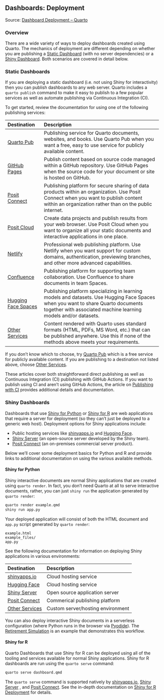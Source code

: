 ## Dashboards: Deployment

Source: [Dashboard Deployment – Quarto](https://quarto.org/docs/dashboards/deployment.html)

### Overview

There are a wide variety of ways to deploy dashboards created using Quarto. The mechanics of deployment are different depending on whether you are publishing a [Static Dashboard](#static-dashboards) (with no server dependencies) or a [Shiny Dashboard](#shiny-dashboards). Both scenarios are covered in detail below.

### Static Dashboards

If you are deploying a static dashboard (i.e. not using Shiny for interactivity) then you can publish dashboards to any web server. Quarto includes a `quarto publish` command to make it easy to publish to a few popular services as well as automate publishing via Continuous Integration (CI).

To get started, review the documentation for using one of the following publishing services:

| Destination    | Description                                                                                                                                     |
| :------------- | :---------------------------------------------------------------------------------------------------------------------------------------------- |
| [Quarto Pub](https://quarto.org/docs/publishing/quarto-pub.html)     | Publishing service for Quarto documents, websites, and books. Use Quarto Pub when you want a free, easy to use service for publicly available content. |
| [GitHub Pages](https://quarto.org/docs/publishing/github-pages.html) | Publish content based on source code managed within a GitHub repository. Use GitHub Pages when the source code for your document or site is hosted on GitHub. |
| [Posit Connect](https://quarto.org/docs/publishing/rstudio-connect.html)| Publishing platform for secure sharing of data products within an organization. Use Posit Connect when you want to publish content within an organization rather than on the public internet. |
| [Posit Cloud](https://quarto.org/docs/publishing/posit-cloud.html)   | Create data projects and publish results from your web browser. Use Posit Cloud when you want to organize all your static documents and interactive applications in one place. |
| [Netlify](https://quarto.org/docs/publishing/netlify.html)        | Professional web publishing platform. Use Netlify when you want support for custom domains, authentication, previewing branches, and other more advanced capabilities. |
| [Confluence](https://quarto.org/docs/publishing/confluence.html)   | Publishing platform for supporting team collaboration. Use Confluence to share documents in team Spaces.                                                      |
| [Hugging Face Spaces](https://quarto.org/docs/publishing/hugging-face.html)| Publishing platform specializing in learning models and datasets. Use Hugging Face Spaces when you want to share Quarto documents together with associated machine learning models and/or datasets. |
| [Other Services](https://quarto.org/docs/publishing/other.html)   | Content rendered with Quarto uses standard formats (HTML, PDFs, MS Word, etc.) that can be published anywhere. Use this if none of the methods above meets your requirements. |

If you don’t know which to choose, try [Quarto Pub](https://quarto.org/docs/publishing/quarto-pub.html) which is a free service for publicly available content. If you are publishing to a destination not listed above, choose [Other Services](https://quarto.org/docs/publishing/other.html).

These articles cover both straightforward direct publishing as well as Continuous Integration (CI) publishing with GitHub Actions. If you want to publish using CI and aren’t using GitHub Actions, the article on [Publishing with CI](https://quarto.org/docs/publishing/ci.html) provides additional details and documentation.

### Shiny Dashboards

Dashboards that use [Shiny for Python](https://quarto.org/docs/dashboards/interactivity/shiny-python/) or [Shiny for R](https://quarto.org/docs/dashboards/interactivity/shiny-r/) are web applications that require a server for deployment (so they can’t just be deployed to a generic web host). Deployment options for Shiny applications include:

*   Public hosting services like [shinyapps.io](https://www.shinyapps.io/) and [Hugging Face](https://huggingface.co/spaces).
*   [Shiny Server](https://posit.co/products/open-source/shiny-server/) (an open-source server developed by the Shiny team).
*   [Posit Connect](https://posit.co/products/enterprise/connect/) (an on-premises commercial server product).

Below we’ll cover some deployment basics for Python and R and provide links to additional documentation on using the various available methods.

#### Shiny for Python

Shiny interactive documents are normal Shiny applications that are created using `quarto render`. In fact, you don’t need Quarto at all to serve interactive documents, rather, you can just `shiny run` the application generated by `quarto render`:

```bash
quarto render example.qmd
shiny run app.py
```

Your deployed application will consist of both the HTML document and `app.py` script generated by `quarto render`:

```
example.html
example_files/
app.py
```

See the following documentation for information on deploying Shiny applications in various environments:

| Destination                                                                    | Description                  |
| :----------------------------------------------------------------------------- | :--------------------------- |
| [shinyapps.io](https://shiny.posit.co/py/docs/deploy.html#deployment-to-shinyappsio)       | Cloud hosting service        |
| [Hugging Face](https://huggingface.co/docs/hub/spaces-sdks-docker-shiny)   | Cloud hosting service        |
| [Shiny Server](https://shiny.posit.co/py/docs/deploy.html#deployment-to-shiny-server)    | Open source application server |
| [Posit Connect](https://shiny.posit.co/py/docs/deploy.html#deployment-to-posit-connect)    | Commerical publishing platform |
| [Other Services](https://shiny.posit.co/py/docs/deploy.html#manual-deployment) | Custom server/hosting environment |

You can also deploy interactive Shiny documents in a serverless configuration (where Python runs in the browser via [Pyodide](https://pyodide.org/en/stable/)). The [Retirement Simulation](https://jjallaire.shinyapps.io/retirement-simulation/) is an example that demonstrates this workflow.

#### Shiny for R

Quarto Dashboards that use Shiny for R can be deployed using all of the tooling and services available for normal Shiny applications. Shiny for R dashboards are run using the `quarto serve` command:

```bash
quarto serve dashboard.qmd
```

The `quarto serve` command is supported natively by [shinyapps.io](https://www.shinyapps.io/), [Shiny Server](https://posit.co/products/open-source/shiny-server/) , and [Posit Connect](https://posit.co/products/enterprise/connect/). See the in-depth documentation on [Shiny for R Deployment](https://quarto.org/docs/interactive/shiny.html#deployment) for details.

